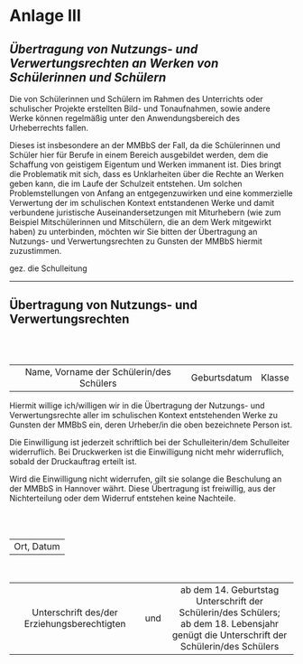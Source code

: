 # Anlage III
## *Übertragung von Nutzungs- und Verwertungsrechten an Werken von Schülerinnen und Schülern*

Die von Schülerinnen und Schülern im Rahmen des Unterrichts oder schulischer Projekte erstellten Bild- und Tonaufnahmen, sowie andere Werke können regelmäßig unter den Anwendungsbereich des Urheberrechts fallen.

Dieses ist insbesondere an der MMBbS der Fall, da die Schülerinnen und Schüler hier für Berufe in einem Bereich ausgebildet werden, dem die Schaffung von geistigem Eigentum und Werken immanent ist. Dies bringt die Problematik mit sich, dass es Unklarheiten über die Rechte an Werken geben kann, die im Laufe der Schulzeit entstehen. Um solchen Problemstellungen von Anfang an entgegenzuwirken und eine kommerzielle Verwertung der im schulischen Kontext entstandenen Werke und damit verbundene juristische Auseinandersetzungen mit Miturhebern (wie zum Beispiel Mitschülerinnen und Mitschülern, die an dem Werk mitgewirkt haben) zu unterbinden, möchten wir Sie bitten der Übertragung an Nutzungs- und Verwertungsrechten zu Gunsten der MMBbS hiermit zuzustimmen.

gez. die Schulleitung

<hr>

## Übertragung von Nutzungs- und Verwertungsrechten

<br><br>

| | | |
| :---: | :---: | :---: |
| Name, Vorname der Schülerin/des Schülers | Geburtsdatum | Klasse |

Hiermit willige ich/willigen wir in die Übertragung der Nutzungs- und Verwertungsrechte aller im schulischen Kontext entstehenden Werke zu Gunsten der MMBbS ein, deren Urheber/in die oben bezeichnete Person ist.

Die Einwilligung ist jederzeit schriftlich bei der Schulleiterin/dem Schulleiter widerruflich. Bei Druckwerken ist die Einwilligung nicht mehr widerruflich, sobald der Druckauftrag erteilt ist.

Wird die Einwilligung nicht widerrufen, gilt sie solange die Beschulung an der MMBbS in Hannover währt. Diese Übertragung ist freiwillig, aus der Nichterteilung oder dem Widerruf entstehen keine Nachteile.

<br><br>

| |
| :---: |
| Ort, Datum |

<br>

| | | |
| :---: | :---: | :---: |
| Unterschrift des/der Erziehungsberechtigten | und | ab dem 14. Geburtstag Unterschrift der Schülerin/des Schülers;<br>ab dem 18. Lebensjahr genügt die Unterschrift der Schülerin/des Schülers |